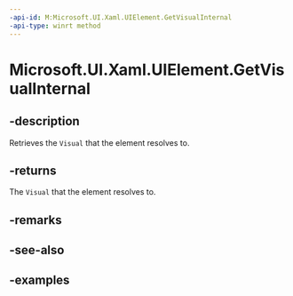 ```yaml
---
-api-id: M:Microsoft.UI.Xaml.UIElement.GetVisualInternal
-api-type: winrt method
---
```


# Microsoft.UI.Xaml.UIElement.GetVisualInternal

<!--
public Microsoft.UI.Composition.Visual GetVisualInternal ();
-->


## -description

Retrieves the `Visual` that the element resolves to.

## -returns

The `Visual` that the element resolves to.

## -remarks

## -see-also

## -examples


